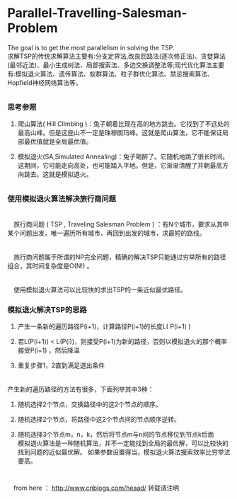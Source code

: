 # Parallel-Travelling-Salesman-Problem
The goal is to get the most parallelism in solving the TSP.
<br> 求解TSP的传统求解算法主要有:分支定界法,改良回路法(逐次修正法)、贪婪算法(最邻近法)、最小生成树法、局部搜索法、多边交换调整法等;现代优化算法主要有:模拟退火算法、遗传算法、蚁群算法、粒子群优化算法、禁忌搜索算法、Hopfield神经网络算法等。
######
### 思考参照
1. 爬山算法( Hill Climbing )：兔子朝着比现在高的地方跳去。它找到了不远处的最高山峰。但是这座山不一定是珠穆朗玛峰。这就是爬山算法，它不能保证局部最优值就是全局最优值。

2. 模拟退火(SA,Simulated Annealing)：兔子喝醉了。它随机地跳了很长时间。这期间，它可能走向高处，也可能踏入平地。但是，它渐渐清醒了并朝最高方向跳去。这就是模拟退火。

######



### 使用模拟退火算法解决旅行商问题

　<br>　旅行商问题 ( TSP , Traveling Salesman Problem ) ：有N个城市，要求从其中某个问题出发，唯一遍历所有城市，再回到出发的城市，求最短的路线。

　<br>　旅行商问题属于所谓的NP完全问题，精确的解决TSP只能通过穷举所有的路径组合，其时间复杂度是O(N!) 。

　<br>　使用模拟退火算法可以比较快的求出TSP的一条近似最优路径。
 ### 模拟退火解决TSP的思路

1. 产生一条新的遍历路径P(i+1)，计算路径P(i+1)的长度L( P(i+1) )

2. 若L(P(i+1)) < L(P(i))，则接受P(i+1)为新的路径，否则以模拟退火的那个概率接受P(i+1) ，然后降温

3. 重复步骤1，2直到满足退出条件

　　<br> 产生新的遍历路径的方法有很多，下面列举其中3种：

1. 随机选择2个节点，交换路径中的这2个节点的顺序。

2. 随机选择2个节点，将路径中这2个节点间的节点顺序逆转。

3. 随机选择3个节点m，n，k，然后将节点m与n间的节点移位到节点k后面
<br> 模拟退火算法是一种随机算法，并不一定能找到全局的最优解，可以比较快的找到问题的近似最优解。 如果参数设置得当，模拟退火算法搜索效率比穷举法要高。
#####
<br> 　from here ： http://www.cnblogs.com/heaad/   转载请注明
